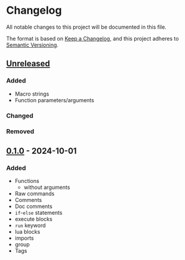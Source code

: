 # Changelog

All notable changes to this project will be documented in this file.

The format is based on [Keep a Changelog](https://keepachangelog.com/en/1.1.0/),
and this project adheres to [Semantic Versioning](https://semver.org/spec/v2.0.0.html).

## [Unreleased]

### Added
- Macro strings
- Function parameters/arguments

### Changed

### Removed

## [0.1.0] - 2024-10-01

### Added

- Functions
    - without arguments
- Raw commands
- Comments
- Doc comments
- `if`-`else` statements
- execute blocks
- `run` keyword
- lua blocks
- imports
- group
- Tags

[unreleased]: https://github.com/moritz-hoelting/shulkerscript-lang/compare/v0.1.0...HEAD
[0.1.0]: https://github.com/moritz-hoelting/shulkerscript-lang/releases/tag/v0.1.0